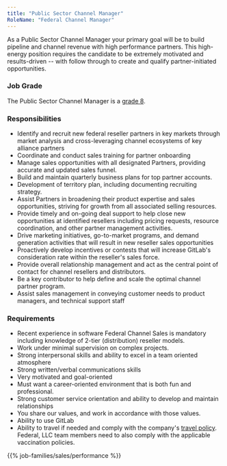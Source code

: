 ```yaml
---
title: "Public Sector Channel Manager"
RoleName: "Federal Channel Manager"
---
```


As a Public Sector Channel Manager your primary goal will be to build pipeline and channel revenue with high performance partners. This high-energy position requires the candidate to be extremely motivated and results-driven -- with follow through to create and qualify partner-initiated opportunities.

### Job Grade

The Public Sector Channel Manager is a [grade 8](/handbook/total-rewards/compensation/compensation-calculator/#gitlab-job-grades).

### Responsibilities

- Identify and recruit new federal reseller partners in key markets through market analysis and cross-leveraging channel ecosystems of key alliance partners
- Coordinate and conduct sales training for partner onboarding
- Manage sales opportunities with all designated Partners, providing accurate and updated sales funnel.
- Build and maintain quarterly business plans for top partner accounts.
- Development of territory plan, including documenting recruiting strategy.
- Assist Partners in broadening their product expertise and sales opportunities, striving for growth from all associated selling resources.
- Provide timely and on-going deal support to help close new opportunities at identified resellers including pricing requests, resource coordination, and other partner management activities.
- Drive marketing initiatives, go-to-market programs, and demand generation activities that will result in new reseller sales opportunities
- Proactively develop incentives or contests that will increase GitLab's consideration rate within the reseller's sales force.
- Provide overall relationship management and act as the central point of contact for channel resellers and distributors.
- Be a key contributor to help define and scale the optimal channel partner program.
- Assist sales management in conveying customer needs to product managers, and technical support staff

### Requirements

- Recent experience in software Federal Channel Sales is mandatory including knowledge of 2-tier (distribution) reseller models.
- Work under minimal supervision on complex projects.
- Strong interpersonal skills and ability to excel in a team oriented atmosphere
- Strong written/verbal communications skills
- Very motivated and goal-oriented
- Must want a career-oriented environment that is both fun and professional.
- Strong customer service orientation and ability to develop and maintain relationships
- You share our values, and work in accordance with those values.
- Ability to use GitLab
- Ability to travel if needed and comply with the company's [travel policy](/handbook/finance/travel/#travel-guidance-covid-19). Federal, LLC team members need to also comply with the applicable vaccination policies.

{{% job-families/sales/performance %}}

